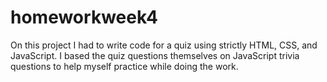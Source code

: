 # homeworkweek4
On this project I had to write code for a quiz using strictly HTML, CSS, and JavaScript. 
I based the quiz questions themselves on JavaScript trivia questions to help myself practice while doing the work.
